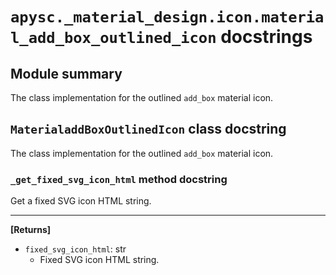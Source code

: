# `apysc._material_design.icon.material_add_box_outlined_icon` docstrings

## Module summary

The class implementation for the outlined `add_box` material icon.

## `MaterialaddBoxOutlinedIcon` class docstring

The class implementation for the outlined `add_box` material icon.

### `_get_fixed_svg_icon_html` method docstring

Get a fixed SVG icon HTML string.<hr>

**[Returns]**

- `fixed_svg_icon_html`: str
  - Fixed SVG icon HTML string.